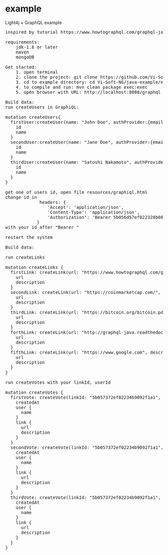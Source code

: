 # example
Light4j + GraphQL example
<pre>
inspired by tutorial https://www.howtographql.com/graphql-java/0-introduction/

requirements: 
	jdk-1.8 or later
	maven
	mongoDB
	
Get started:
	1. open terminal
	2. clone the project: git clone https://github.com/Vi-Soft/Vi-Soft-NG.git
	3. cd to example directory: cd Vi-Soft-NG/java-example/example/
	4. to compile and run: mvn clean package exec:exec
	5. open browser with URL: http://localhost:8080/graphql

Build data:
run createUsers in GraphiQL:

mutation createUsers{
  firstUser:createUser(name: "John Doe", authProvider:{email: "john@example.com" passwd:"secret"}){
    id
    name
  }
  secondUser:createUser(name: "Jane Doe", authProvider:{email:"jane@example.com" passwd: "secret" }){
    id
    name
  }
  thirdUser:createUser(name: "Satoshi Nakamoto", authProvider:{email: "satoshi@example.com" passwd: "secret"}){
    id
    name
  }
}

get one of users id, open file resources/graphiql.html
change id in           
             headers: {
                'Accept': 'application/json',
                'Content-Type': 'application/json',
                'Authorization': 'Bearer 5b056d57ef022328b08876c9'
            }
with your id after "Bearer "

restart the system

Build data:

run createLinks

mutation createLinks {
  firstLink: createLink(url: "https://www.howtographql.com/graphql-java/0-introduction/", description: "GraphQL tutorial") {
    url
    description
  }
  secondLink: createLink(url: "https://coinmarketcap.com/", description: "cryptocurrencies info") {
    url
    description
  }
  thirdLink: createLink(url: "https://bitcoin.org/bitcoin.pdf", description: "Bitcoin: A Peer-to-Peer Electronic Cash System. Satoshi Nakamoto") {
    url
    description
  }
  forthLink: createLink(url: "http://graphql-java.readthedocs.io/en/latest/schema.html", description: "DataFetcher and TypeResolver") {
    url
    description
  }
  fifthLink: createLink(url: "https://www.google.com", description: "the google search engine") {
    url
    description
  }
}

run createVotes with your linkId, userId

mutation createVotes {
  firstVote: createVote(linkId: "5b057372ef02234b9092f1a1", userId: "5b056d57ef022328b08876c7") {
    createdAt
    user {
      name
    }
    link {
      url
      description
    }
  }
  secondVote: createVote(linkId: "5b057372ef02234b9092f1a1", userId: "5b056d57ef022328b08876c8") {
    createdAt
    user {
      name
    }
    link {
      url
      description
    }
  }
  thirdVote: createVote(linkId: "5b057372ef02234b9092f1a1", userId: "5b056d57ef022328b08876c9") {
    createdAt
    user {
      name
    }
    link {
      url
      description
    }
  }
}
</pre>
